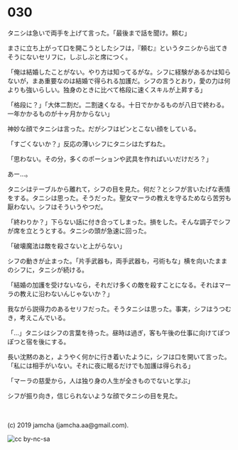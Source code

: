

# 030

タニシは急いで両手を上げて言った。「最後まで話を聞け。頼む」

まさに立ち上がって口を開こうとしたシフは，『頼む』というタニシから出てきそうにないセリフに，しぶしぶと席につく。

「俺は結婚したことがない。やり方は知ってるがな。シフに経験があるかは知らないが，まあ重要なのは結婚で得られる加護だ。シフの言うとおり，愛の力は何よりも強いらしい。独身のときに比べて格段に速くスキルが上昇する」

「格段に？」「大体二割だ。二割速くなる。十日でかかるものが八日で終わる。一年かかるものが十ヶ月かからない」

神妙な顔でタニシは言った。だがシフはピンとこない顔をしている。

「すごくないか？」反応の薄いシフにタニシはたずねた。

「思わない。その分，多くのポーションや武具を作ればいいだけだろ？」

あー…。

タニシはテーブルから離れて，シフの目を見た。何だ？とシフが言いたげな表情をする。タニシは思った。そうだった。聖女マーラの教えを守るためなら苦労も厭わない。シフはそういうやつだ。

「終わりか？」下らない話に付き合ってしまった。損をした。そんな調子でシフが席を立とうとする。タニシの頭が急速に回った。

「破壊魔法は敵を殺さないと上がらない」

シフの動きが止まった。「片手武器も，両手武器も，弓術もな」横を向いたままのシフに，タニシが続ける。

「結婚の加護を受けないなら，それだけ多くの敵を殺すことになる。それはマーラの教えに沿わないんじゃないか？」

我ながら説得力のあるセリフだった。そうタニシは思った。事実，シフはうつむき，考えこんでいる。

「…」タニシはシフの言葉を待った。昼時は過ぎ，客も午後の仕事に向けてぽつぽつと宿を後にする。

長い沈黙のあと，ようやく何かに行き着いたように，シフは口を開いて言った。「私には相手がいない。それに夜に眠るだけでも加護は得られる」

「マーラの慈愛から，人は独り身の人生が全きものでないと学ぶ」

シフが振り向き，信じられないような顔でタニシの目を見た。

<br>
<br>
(c) 2019 jamcha (jamcha.aa@gmail.com).

![cc by-nc-sa](https://i.creativecommons.org/l/by-nc-sa/4.0/88x31.png)

